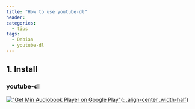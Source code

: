 ```yaml
---
title: "How to use youtube-dl"
header:
categories:
  - tips
tags:
  - Debian  
  - youtube-dl
---
```


## 1. Install 

### youtube-dl 


[!["Get Min Audiobook Player on Google Play"]({{site.baseurl}}/images/google-play-badge.png){: .align-center .width-half}](https://play.google.com/store/apps/details?id=com.ubuntuopenbox.minaudiobookplayer)